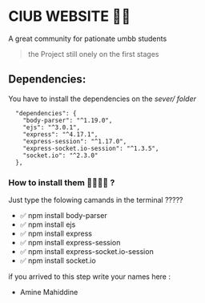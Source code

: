 # CIUB WEBSITE 💖🚀
A great community for pationate umbb students

> the Project still onely on the first stages

## Dependencies:
You have to install the dependencies on the *sever/ folder*
```
  "dependencies": {
    "body-parser": "^1.19.0",
    "ejs": "^3.0.1",
    "express": "^4.17.1",
    "express-session": "^1.17.0",
    "express-socket.io-session": "^1.3.5",
    "socket.io": "^2.3.0"
  },
```
### How to install them 🤷‍♂️🤷‍♀️ ?
Just type the folowing camands in the terminal ?????


- ✅ npm install body-parser
- ✅ npm install  ejs
- ✅ npm install  express
- ✅ npm install  express-session
- ✅ npm install  express-socket.io-session
- ✅  npm install  socket.io





if you arrived to this step write your names here :
  - Amine Mahiddine
